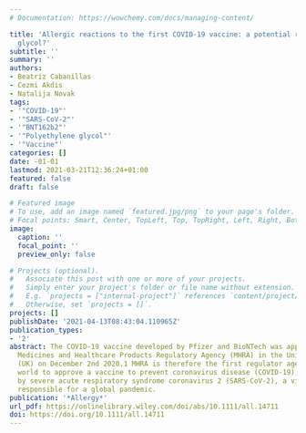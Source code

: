 ```yaml
---
# Documentation: https://wowchemy.com/docs/managing-content/

title: 'Allergic reactions to the first COVID-19 vaccine: a potential role of Polyethylene
  glycol?'
subtitle: ''
summary: ''
authors:
- Beatriz Cabanillas
- Cezmi Akdis
- Natalija Novak
tags:
- '"COVID-19"'
- '"SARS-CoV-2"'
- '"BNT162b2"'
- '"Polyethylene glycol"'
- '"Vaccine"'
categories: []
date: -01-01
lastmod: 2021-03-21T12:36:24+01:00
featured: false
draft: false

# Featured image
# To use, add an image named `featured.jpg/png` to your page's folder.
# Focal points: Smart, Center, TopLeft, Top, TopRight, Left, Right, BottomLeft, Bottom, BottomRight.
image:
  caption: ''
  focal_point: ''
  preview_only: false

# Projects (optional).
#   Associate this post with one or more of your projects.
#   Simply enter your project's folder or file name without extension.
#   E.g. `projects = ["internal-project"]` references `content/project/deep-learning/index.md`.
#   Otherwise, set `projects = []`.
projects: []
publishDate: '2021-04-13T08:43:04.110965Z'
publication_types:
- '2'
abstract: The COVID-19 vaccine developed by Pfizer and BioNTech was approved by the
  Medicines and Healthcare Products Regulatory Agency (MHRA) in the United Kingdom
  (UK) on December 2nd 2020.1 MHRA is therefore the first regulator agency in the
  world to approve a vaccine to prevent coronavirus disease (COVID-19), which is caused
  by severe acute respiratory syndrome coronavirus 2 (SARS-CoV-2), a virus that is
  responsible for a global pandemic.
publication: '*Allergy*'
url_pdf: https://onlinelibrary.wiley.com/doi/abs/10.1111/all.14711
doi: https://doi.org/10.1111/all.14711
---
```

